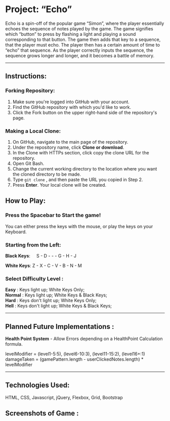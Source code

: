 # Project: “Echo”

Echo is a spin-off of the popular game “Simon”, where the player essentially echoes the sequence of notes played by the game. The game signifies which “button” to press by flashing a light and playing a sound corresponding to that button. The game then adds that key to a sequence, that the player must echo. The player then has a certain amount of time to “echo” that sequence. As the player correctly inputs the sequence, the sequence grows longer and longer, and it becomes a battle of memory. 

---

## **Instructions**:

### Forking Repository:

1. Make sure you're logged into GitHub with your account.
2. Find the GitHub repository with which you'd like to work.
3. Click the Fork button on the upper right-hand side of the repository's page.

### Making a Local Clone:

1. On GitHub, navigate to the main page of the repository.
2. Under the repository name, click **Clone or download**.
3. In the Clone with HTTPs section, click copy the clone URL for the repository.
4. Open Git Bash.
5. Change the current working directory to the location where you want the cloned directory to be made.
6. Type `git clone` , and then paste the URL you copied in Step 2.
7. Press **Enter**. Your local clone will be created.

## **How to Play**:

### Press the Spacebar to Start the game!

You can either press the keys with the mouse, or play the keys on your Keyboard.   

### Starting from the Left:

**Black Keys**: &nbsp;&nbsp;&nbsp;&nbsp;S - D - - - G - H - J

**White Keys**: Z - X - C - V - B - N - M

### **Select Difficulty Level** :

**Easy** : Keys light up; White Keys Only;    
**Normal** : Keys light up; White Keys & Black Keys;   
**Hard** : Keys don't light up; White Keys Only;   
**Hell** : Keys don't light up; White Keys & Black Keys;   

---

## **Planned Future Implementations** :

**Health Point System** - Allow Errors depending on a HealthPoint Calculation formula.   

levelModifier = (level1-5:5), (level6-10:3), (level11-15:2), (level16+:1)   
damageTaken = (gamePattern.length - userClickedNotes.length) * levelModifier

---

## **Technologies Used**: 

HTML, CSS, Javascript, jQuery, Flexbox, Grid, Bootstrap 

## **Screenshots of Game** : 


